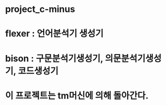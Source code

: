 # project_c-minus
# flexer : 언어분석기 생성기
# bison : 구문분석기생성기, 의문분석기생성기, 코드생성기
# 이 프로젝트는 tm머신에 의해 돌아간다.
